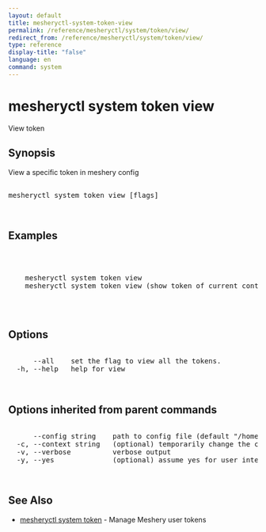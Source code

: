 ```yaml
---
layout: default
title: mesheryctl-system-token-view
permalink: /reference/mesheryctl/system/token/view/
redirect_from: /reference/mesheryctl/system/token/view/
type: reference
display-title: "false"
language: en
command: system
---
```


# mesheryctl system token view

View token

## Synopsis

View a specific token in meshery config

<pre class='codeblock-pre'>
<div class='codeblock'>
mesheryctl system token view [flags]

</div>
</pre> 

## Examples

<pre class='codeblock-pre'>
<div class='codeblock'>


	mesheryctl system token view <token-name>
	mesheryctl system token view (show token of current context)
	

</div>
</pre> 

## Options

<pre class='codeblock-pre'>
<div class='codeblock'>
      --all    set the flag to view all the tokens.
  -h, --help   help for view

</div>
</pre>

## Options inherited from parent commands

<pre class='codeblock-pre'>
<div class='codeblock'>
      --config string    path to config file (default "/home/admin-pc/.meshery/config.yaml")
  -c, --context string   (optional) temporarily change the current context.
  -v, --verbose          verbose output
  -y, --yes              (optional) assume yes for user interactive prompts.

</div>
</pre>

## See Also

* [mesheryctl system token](token/)	 - Manage Meshery user tokens

